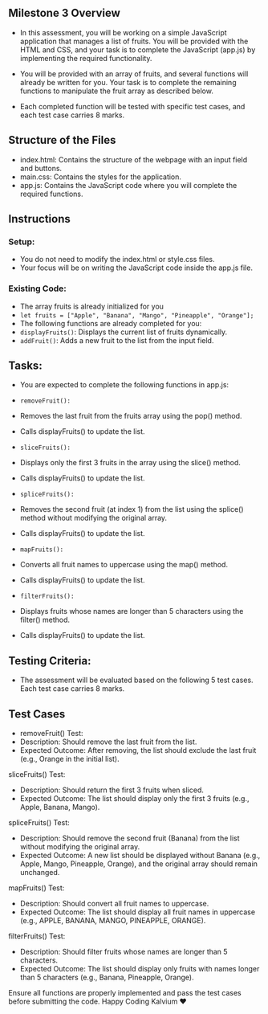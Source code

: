 ## Milestone 3 Overview
- In this assessment, you will be working on a simple JavaScript application that manages a list of fruits. You will be provided with the HTML and CSS, and your task is to complete the JavaScript (app.js) by implementing the required functionality.

- You will be provided with an array of fruits, and several functions will already be written for you. Your task is to complete the remaining functions to manipulate the fruit array as described below.

- Each completed function will be tested with specific test cases, and each test case carries 8 marks.

## Structure of the Files
- index.html: Contains the structure of the webpage with an input field and buttons.
- main.css: Contains the styles for the application.
- app.js: Contains the JavaScript code where you will complete the required functions.


## Instructions
### Setup:

- You do not need to modify the index.html or style.css files.
- Your focus will be on writing the JavaScript code inside the app.js file.

### Existing Code:
- The array fruits is already initialized for you
- `let fruits = ["Apple", "Banana", "Mango", "Pineapple", "Orange"];`
- The following functions are already completed for you:
- `displayFruits()`: Displays the current list of fruits dynamically.
- `addFruit()`: Adds a new fruit to the list from the input field.

## Tasks:

- You are expected to complete the following functions in app.js:

- `removeFruit():`
- Removes the last fruit from the fruits array using the pop() method.
- Calls displayFruits() to update the list.

- `sliceFruits():`
- Displays only the first 3 fruits in the array using the slice() method.
- Calls displayFruits() to update the list.

- `spliceFruits():`
- Removes the second fruit (at index 1) from the list using the splice() method without modifying the original array.
- Calls displayFruits() to update the list.

- `mapFruits():`
- Converts all fruit names to uppercase using the map() method.
- Calls displayFruits() to update the list.

- `filterFruits():`
- Displays fruits whose names are longer than 5 characters using the filter() method.
- Calls displayFruits() to update the list.

## Testing Criteria:

- The assessment will be evaluated based on the following 5 test cases. Each test case carries 8 marks.

## Test Cases
- removeFruit() Test:
- Description: Should remove the last fruit from the list.
- Expected Outcome: After removing, the list should exclude the last fruit (e.g., Orange in the initial list).

sliceFruits() Test:
- Description: Should return the first 3 fruits when sliced.
- Expected Outcome: The list should display only the first 3 fruits (e.g., Apple, Banana, Mango).

spliceFruits() Test:
- Description: Should remove the second fruit (Banana) from the list without modifying the original array.
- Expected Outcome: A new list should be displayed without Banana (e.g., Apple, Mango, Pineapple, Orange), and the original array should remain unchanged.

mapFruits() Test:
- Description: Should convert all fruit names to uppercase.
- Expected Outcome: The list should display all fruit names in uppercase (e.g., APPLE, BANANA, MANGO, PINEAPPLE, ORANGE).

filterFruits() Test:
- Description: Should filter fruits whose names are longer than 5 characters.
- Expected Outcome: The list should display only fruits with names longer than 5 characters (e.g., Banana, Pineapple, Orange).


Ensure all functions are properly implemented and pass the test cases before submitting the code.
Happy Coding Kalvium ❤️
